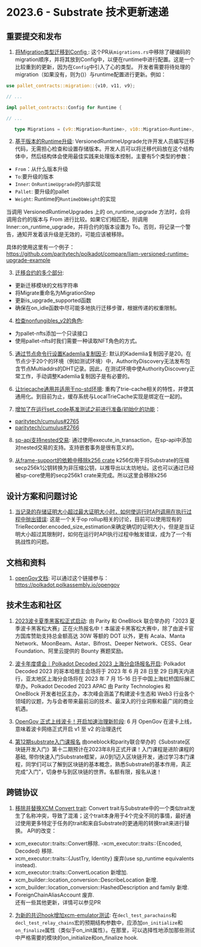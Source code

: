 # 2023.6 - Substrate 技术更新速递

## 重要提交和发布

1. [将Migration类型迁移到Config ](https://github.com/paritytech/substrate/pull/14309): 这个PR从`migrations.rs`中移除了硬编码的migration顺序，并将其放到Config中，以便在runtime中进行配置。这是一个比较重到的更新，因为在`Config`中引入了心的类型。
开发者需要将待处理的migration（如果没有，则为()）与runtime配置进行更新。例如：
```rust
use pallet_contracts::migration::{v10, v11, v9};

// ...

impl pallet_contracts::Config for Runtime {

// ...

   type Migrations = (v9::Migration<Runtime>, v10::Migration<Runtime>, v11::Migration<Runtime>);
```


2. [基于版本的Runtime升级](https://github.com/paritytech/substrate/pull/14311): VersionedRuntimeUpgrade允许开发人员编写迁移代码，无需担心检查和设置存储版本。开发人员可以将迁移代码放在这个结构体中，然后结构体会使用最佳实践来处理版本控制，主要有5个类型的参数：
- `From`：从什么版本升级
- `To`:要升级的版本
- `Inner`: `OnRuntimeUpgrade`的内部实现
- `Pallet`: 要升级的pallet
- `Weight`: Runtime的`RuntimeDbWeight`的实现

当调用 VersionedRuntimeUpgrades 上的 on_runtime_upgrade 方法时，会将调用合约的版本与 From 进行比较。如果它们相匹配，则调用 Inner::on_runtime_upgrade，并将合约的版本设置为 To。否则，将记录一个警告，通知开发着该升级是无效的，可能应该被移除。

具体的使用这里有一个例子：https://github.com/paritytech/polkadot/compare/liam-versioned-runtime-upgrade-example


3. [迁移合约的多个部分](https://github.com/paritytech/substrate/pull/14313): 
- 更新迁移模块的文档字符串
- 将Migrate重命名为MigrationStep
- 更新is_upgrade_supported函数
- 确保在on_idle函数中尽可能多地执行迁移步骤，根据传递的权重限制。

4. [检查nonfungibles_v2的角色](https://github.com/paritytech/substrate/pull/14341):
- 为pallet-nfts添加一个只读接口
- 使用pallet-nfts时我们需要一种读取NFT角色的方式。

5. [通过节点命令行设置Kademlia复制因子](https://github.com/paritytech/substrate/pull/14391): 
默认的Kademlia复制因子是20。在节点少于20个的环境（例如测试环境）中，AuthorityDiscovery无法发布包含节点Multiaddrs的DHT记录。因此，在测试环境中使AuthorityDiscovery正常工作，手动调整Kademlia复制因子是有必要的。

6. [让triecache通用并适用于no-std环境](https://github.com/paritytech/substrate/pull/14403):
重构了trie-cache相关的特性，并使其通用化。到目前为止，缓存系统与LocalTrieCache实现是绑定在一起的。

7. [增加了在运行set_code基准测试之前进行准备/初始化的功能](https://github.com/paritytech/substrate/pull/14435)：

- [paritytech/cumulus#2765](https://github.com/paritytech/cumulus/issues/2765)
- [paritytech/cumulus#2766](https://github.com/paritytech/cumulus/pull/2766)

8. [sp-api支持nested交易](https://github.com/paritytech/substrate/pull/14447):
通过使用execute_in_transaction，在sp-api中添加对nested交易的支持。支持嵌套事务是很有意义的。

9. [从frame-support的依赖中移除k256 crate](https://github.com/paritytech/substrate/pull/14452)
k256仅用于将Substrate的压缩secp256k1公钥转换为非压缩公钥，以推导出以太坊地址。这也可以通过已经被sp-core使用的secp256k1 crate来完成。所以这里会移除k256

## 设计方案和问题讨论

1. [当记录的存储证明大小超过最大证明大小时，如何使运行时API调用在执行过程中抛出错误](https://github.com/paritytech/substrate/discussions/14350):
这是一个关于op rollup相关的讨论，目前可以使用现有的TrieRecorder.encoded_size_estimation来确定确切的证明大小，但是是当证明大小超过其限制时，如何在运行时API执行过程中触发错误，成为了一个有挑战性的问题。


## 文档和资料

1. [openGov文档](https://polkadot.network/features/opengov/): 可以通过这个链接参与：https://polkadot.polkassembly.io/opengov


## 技术生态和社区

1. [2023波卡夏季黑客松正式启动](https://mp.weixin.qq.com/s/ImXeq06oAudjUf0LV6xklw): 由 Parity 和 OneBlock 联合举办的「2023 夏季波卡黑客松大赛」正在火热报名中！本届波卡黑客松大赛中，除了由波卡官方国库赞助支持总金额高达 30W 等额的 DOT 以外，更有 Acala、Manta Network、MoonBeam、Astar、Bifrost、Deeper Network、CESS、Gear Foundation、阿里云提供的 Bounty 赛题奖励。

2. [波卡年度盛会｜Polkadot Decoded 2023 上海分会场报名开启](https://mp.weixin.qq.com/s/19igBkfq-S2EbfTkVhL3mg): Polkadot Decoded 2023 的哥本哈根主会场将于 2023 年 6 月 28 日至 29 日两天内进行，亚太地区上海分会场将在 2023 年 7 月 15-16 日于中国上海虹桥国际展汇举办。Polkadot Decoded 2023 APAC 由 Parity Technologies 和 OneBlock 开发者社区主办，本次峰会涵盖了构建波卡生态和 Web3 行业各个领域的议题，为与会者带来最前沿的技术、最深入的行业洞察和最广阔的商业机遇。

3. [OpenGov 正式上线波卡！开启加速治理新阶段](https://mp.weixin.qq.com/s/ZxhRDsG6KSxPKdNh9wPPXA): 6 月 OpenGov 在波卡上线，意味着波卡网络正式开启 v1 至 v2 的治理迭代

4. [第12期substrate入门课报名](https://appbhteffsi3308.h5.xiaoeknow.com/v1/goods/goods_detail/p_63f83ca8e4b02685a448b696?type=3) 由oneblock和parity联合举办的《Substrate区块链开发入门》第十二期预计在2023年8月正式开课！入门课程是进阶课程的基础, 带你快速入门Substrate框架，从0到1迈入区块链开发，通过学习本门课程，同学们可以了解到区块链的基本概念，熟悉Substrate的基本作用，真正完成“入门"，切身参与到区块链的世界。名额有限，报名从速！

## 跨链协议

1. [移除并替换XCM Convert trait](https://github.com/paritytech/polkadot/pull/7329):
Convert trait与Substrate中的一个类似trait发生了名称冲突，导致了混淆；这个trait本身用于4个完全不同的事情，最好通过使用更多特定于任务的trait和来自Substrate的更通用的转换trait来进行替换。
API的改变：
- xcm_executor::traits::Convert移除.
-xcm_executor::traits::{Encoded, Decoded} 移除.
- xcm_executor::traits::{JustTry, Identity} 废弃(use sp_runtime equivalents instead).
- xcm_executor::traits::ConvertLocation 新增加.
- xcm_builder::location_conversion::DescribeLocation 新增.
- xcm_builder::location_conversion::HashedDescription and family 新增.
- ForeignChainAliasAccount 废弃.  
还有一些其他更新，详情可以参见PR

2. [为新的共识hook增加xcm-emulator测试](https://github.com/paritytech/cumulus/pull/2722):
在`decl_test_parachains`和`decl_test_relay_chains`宏的预期结构参数中，应添加`on_initialize`和`on_finalize`属性（类似于on_init属性）。在那里，可以选择性地添加那些测试中严格需要的模块的on_initialize和on_finalize hook.
